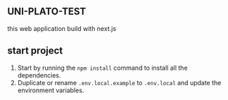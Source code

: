 ## UNI-PLATO-TEST

this web application build with next.js

## start project

1. Start by running the `npm install` command to install all the dependencies.
2. Duplicate or rename `.env.local.example` to `.env.local` and update the environment variables.
